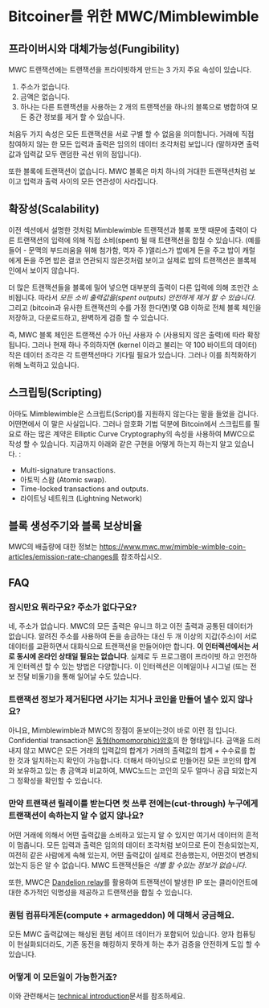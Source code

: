 # Bitcoiner를 위한 MWC/Mimblewimble

## 프라이버시와 대체가능성(Fungibility)

MWC 트랜잭션에는 트랜잭션을 프라이빗하게 만드는 3 가지 주요 속성이 있습니다.

1. 주소가 없습니다.
1. 금액은 없습니다.
1. 하나는 다른 트랜잭션을 사용하는 2 개의 트랜잭션을 하나의 블록으로 병합하여 모든 중간 정보를 제거 할 수 있습니다.

처음두 가지 속성은 모든 트랜잭션을 서로 구별 할 수 없음을 의미합니다. 거래에 직접 참여하지 않는 한 모든 입력과 출력은 임의의 데이터 조각처럼 보입니다 (말하자면 출력값과 입력값 모두 랜덤한 곡선 위의 점입니다).

또한 블록에 트랜잭션이 없습니다. MWC 블록은 마치 하나의 거대한 트랜잭션처럼 보이고 입력과 출력 사이의 모든 연관성이 사라집니다.

## 확장성(Scalability)

이전 섹션에서 설명한 것처럼 Mimblewimble 트랜잭션과 블록 포맷 때문에 출력이 다른 트랜잭션의 입력에 의해 직접 소비(spent) 될 때 트랜잭션을 합칠 수 있습니다. (예를 들어 - 문맥의 부드러움을 위해 첨가함, 역자 주 )앨리스가 밥에게 돈을 주고 밥이 캐럴에게 돈을 주면 밥은 결코 연관되지 않은것처럼 보이고 실제로 밥의 트랜잭션은 블록체인에서 보이지 않습니다.

더 많은 트랜잭션들을 블록에 밀어 넣으면 대부분의 출력이 다른 입력에 의해 조만간 소비됩니다. 따라서 *모든 소비 출력값을(spent outputs) 안전하게 제거 할 수 있습니다*. 그리고 (bitcoin과 유사한 트랜잭션의 수를 가정 한다면)몇 GB 이하로 전체 블록 체인을 저장하고, 다운로드하고, 완벽하게 검증 할 수 있습니다.

즉, MWC 블록 체인은 트랜잭션 수가 아닌 사용자 수 (사용되지 않은 출력)에 따라 확장됩니다. 그러나 현재 하나 주의하자면 (kernel 이라고 불리는 약 100 바이트의 데이터) 작은 데이터 조각은 각 트랜잭션마다 기다릴 필요가 있습니다. 그러나 이를 최적화하기 위해 노력하고 있습니다.

## 스크립팅(Scripting)

아마도 Mimblewimble은 스크립트(Script)를 지원하지 않는다는 말을 들었을 겁니다. 어떤면에서 이 말은 사실입니다. 그러나 암호화 기법 덕분에 Bitcoin에서 스크립트를 필요로 하는 많은 계약은 Elliptic Curve Cryptography의 속성을 사용하여 MWC으로 작성 할 수 있습니다. 지금까지 아래와 같은 구현을 어떻게 하는지 하는지 알고 있습니다. :

* Multi-signature transactions.
* 아토믹 스왑 (Atomic swap).
* Time-locked transactions and outputs.
* 라이트닝 네트워크 (Lightning Network)

## 블록 생성주기와 블록 보상비율

MWC의 배출량에 대한 정보는 https://www.mwc.mw/mimble-wimble-coin-articles/emission-rate-changes를 참조하십시오.

## FAQ

### 잠시만요 뭐라구요? 주소가 없다구요?

네, 주소가 없습니다. MWC의 모든 출력은 유니크 하고 이전 출력과 공통된 데이터가 없습니다. 알려진 주소를 사용하여 돈을 송금하는 대신 두 개 이상의 지갑(주소)이 서로 데이터를 교환하면서 대화식으로 트랜잭션을 만들어야만 합니다. **이 인터렉션에서는 서로 동시에 온라인 상태일 필요는 없습니다**. 실제로 두 프로그램이 프라이빗 하고 안전하게 인터렉션 할 수 있는 방법은 다양합니다. 이 인터렉션은 이메일이나 시그널 (또는 전보 전달 비둘기)을 통해 일어날 수도 있습니다.

### 트랜잭션 정보가 제거된다면 사기는 치거나 코인을 만들어 낼수 있지 않나요?

아니요, Mimblewimble과 MWC의 장점이 돋보이는것이 바로 이런 점 입니다. Confidential transaction은 [동형(homomorphic)암호](https://en.wikipedia.org/wiki/Homomophic_encryption)의 한 형태입니다. 금액을 드러내지 않고 MWC은 모든 거래의 입력값의 합계가 거래의 출력값의 합계 + 수수료를 합한 것과 일치하는지 확인이 가능합니다. 더해서 마이닝으로 만들어진 모든 코인의 합계와 보유하고 있는 총 금액과 비교하여, MWC노드는 코인의 모두 얼마나 공급  되었는지 그 정확성을 확인할 수 있습니다.

### 만약 트랜잭션 릴레이를 받는다면 컷 쓰루 전에는(cut-through) 누구에게 트랜잭션이 속하는지 알 수 없지 않나요?

어떤 거래에 의해서 어떤 출력값을 소비하고 있는지 알 수 있지만 여기서 데이터의 흔적이 멈춥니다. 모든 입력과 출력은 임의의 데이터 조각처럼 보이므로 돈이 전송되었는지, 여전히 같은 사람에게 속해 있는지, 어떤 출력값이 실제로 전송했는지,  어떤것이 변경되었는지 등은 알 수 없습니다. MWC 트랜잭션들은 *식별 할 수있는 정보가 없습니다*.

또한, MWC은 [Dandelion relay](dandelion/dandelion_KR.md)를 활용하여 트랜잭션이 발생한 IP 또는 클라이언트에 대한 추가적인 익명성을 제공하고 트랜잭션을 합칠 수 있습니다.

### 퀀텀 컴퓨타게돈(compute + armageddon) 에 대해서 궁금해요.

모든 MWC 출력값에는 해싱된 퀀텀 세이프 데이터가 포함되어 있습니다. 양자 컴퓨팅이 현실화되더라도, 기존 동전을 해킹하지 못하게 하는 추가 검증을 안전하게 도입 할 수 있습니다.

### 어떻게 이 모든일이 가능한거죠?

이와 관련해서는 [technical introduction](intro_KR.md)문서를 참조하세요.
